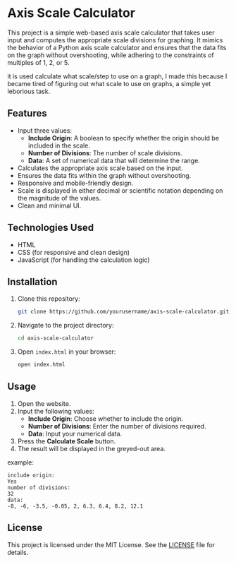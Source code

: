 # Axis Scale Calculator

This project is a simple web-based axis scale calculator that takes user input and computes the appropriate scale divisions for graphing. It mimics the behavior of a Python axis scale calculator and ensures that the data fits on the graph without overshooting, while adhering to the constraints of multiples of 1, 2, or 5. 

it is used calculate what scale/step to use on a graph, I made this because I became tired of figuring out what scale to use on graphs, a simple yet leborious task.

## Features
- Input three values: 
  - **Include Origin**: A boolean to specify whether the origin should be included in the scale.
  - **Number of Divisions**: The number of scale divisions.
  - **Data**: A set of numerical data that will determine the range.
- Calculates the appropriate axis scale based on the input.
- Ensures the data fits within the graph without overshooting.
- Responsive and mobile-friendly design.
- Scale is displayed in either decimal or scientific notation depending on the magnitude of the values.
- Clean and minimal UI.

## Technologies Used
- HTML
- CSS (for responsive and clean design)
- JavaScript (for handling the calculation logic)

## Installation
1. Clone this repository:
    ```bash
    git clone https://github.com/yourusername/axis-scale-calculator.git
    ```
2. Navigate to the project directory:
    ```bash
    cd axis-scale-calculator
    ```
3. Open `index.html` in your browser:
    ```bash
    open index.html
    ```

## Usage
1. Open the website.
2. Input the following values:
   - **Include Origin**: Choose whether to include the origin.
   - **Number of Divisions**: Enter the number of divisions required.
   - **Data**: Input your numerical data.
3. Press the **Calculate Scale** button.
4. The result will be displayed in the greyed-out area.

example:

```
include origin:
Yes
number of divisions:
32
data:
-8, -6, -3.5, -0.05, 2, 6.3, 6.4, 8.2, 12.1
```

## License
This project is licensed under the MIT License. See the [LICENSE](LICENSE) file for details.
